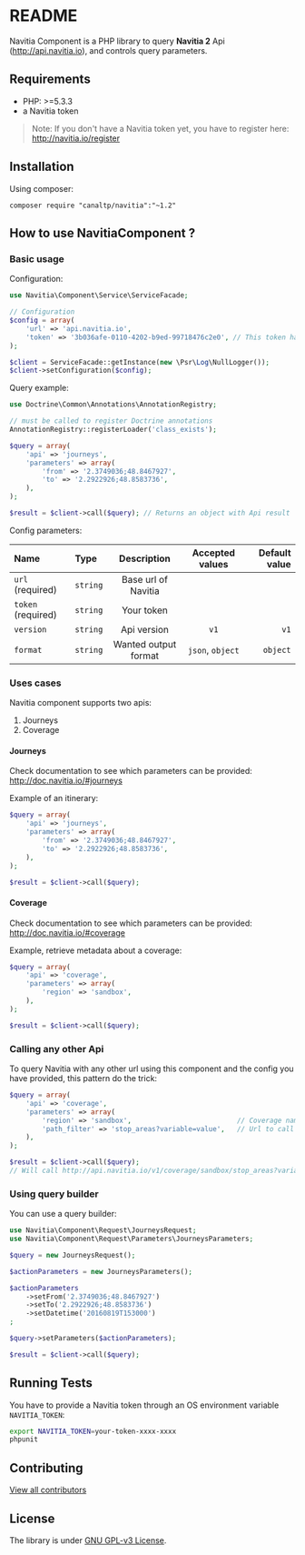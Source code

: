 README
======

Navitia Component is a PHP library to query __Navitia 2__ Api (http://api.navitia.io),
and controls query parameters.


Requirements
------------

- PHP: >=5.3.3
- a Navitia token

> Note:
> If you don't have a Navitia token yet, you have to register here: http://navitia.io/register

Installation
------------

Using composer:

    composer require "canaltp/navitia":"~1.2"


How to use NavitiaComponent ?
-----------------------------

### Basic usage

Configuration:

``` php
use Navitia\Component\Service\ServiceFacade;

// Configuration
$config = array(
    'url' => 'api.navitia.io',
    'token' => '3b036afe-0110-4202-b9ed-99718476c2e0', // This token has an access to sandbox data
);

$client = ServiceFacade::getInstance(new \Psr\Log\NullLogger());
$client->setConfiguration($config);
```

Query example:

``` php
use Doctrine\Common\Annotations\AnnotationRegistry;

// must be called to register Doctrine annotations
AnnotationRegistry::registerLoader('class_exists');

$query = array(
    'api' => 'journeys',
    'parameters' => array(
        'from' => '2.3749036;48.8467927',
        'to' => '2.2922926;48.8583736',
    ),
);

$result = $client->call($query); // Returns an object with Api result
```

Config parameters:

| Name                | Type       | Description             | Accepted values    | Default value |
| :------------------ | :--------- |:----------------------: | :----------------: | ------------: |
| `url`   (required)  | `string`   | Base url of Navitia     |                    |               |
| `token` (required)  | `string`   | Your token              |                    |               |
| `version`           | `string`   | Api version             | `v1`               | `v1`          |
| `format`            | `string`   | Wanted output format    | `json`, `object`   | `object`      |

### Uses cases

Navitia component supports two apis:

1. Journeys
2. Coverage

#### Journeys

Check documentation to see which parameters can be provided: http://doc.navitia.io/#journeys

Example of an itinerary:

``` php
$query = array(
    'api' => 'journeys',
    'parameters' => array(
        'from' => '2.3749036;48.8467927',
        'to' => '2.2922926;48.8583736',
    ),
);

$result = $client->call($query);
```


#### Coverage

Check documentation to see which parameters can be provided: http://doc.navitia.io/#coverage

Example, retrieve metadata about a coverage:

``` php
$query = array(
    'api' => 'coverage',
    'parameters' => array(
        'region' => 'sandbox',
    ),
);

$result = $client->call($query);
```


### Calling any other Api

To query Navitia with any other url using this component
and the config you have provided, this pattern do the trick:

``` php
$query = array(
    'api' => 'coverage',
    'parameters' => array(
        'region' => 'sandbox',                          // Coverage name
        'path_filter' => 'stop_areas?variable=value',   // Url to call
    ),
);

$result = $client->call($query);
// Will call http://api.navitia.io/v1/coverage/sandbox/stop_areas?variable=value
```


### Using query builder

You can use a query builder:

``` php
use Navitia\Component\Request\JourneysRequest;
use Navitia\Component\Request\Parameters\JourneysParameters;

$query = new JourneysRequest();

$actionParameters = new JourneysParameters();

$actionParameters
    ->setFrom('2.3749036;48.8467927')
    ->setTo('2.2922926;48.8583736')
    ->setDatetime('20160819T153000')
;

$query->setParameters($actionParameters);

$result = $client->call($query);
```


Running Tests
-----------------------------

You have to provide a Navitia token through an OS environment variable `NAVITIA_TOKEN`:

``` bash
export NAVITIA_TOKEN=your-token-xxxx-xxxx
phpunit
```


Contributing
------------

[View all contributors](https://github.com/CanalTP/NavitiaComponent/graphs/contributors)

License
-------

The library is under [GNU GPL-v3 License](LICENSE.txt).
